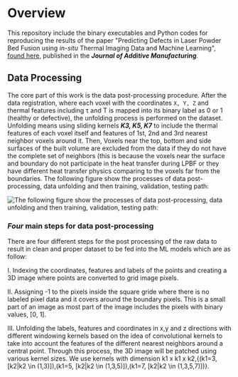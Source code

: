 
# Overview

This repository include the binary executables and Python codes for reproducing the results of the paper
"Predicting Defects in Laser Powder Bed Fusion using *in-situ* Thermal Imaging Data and Machine Learning", 
[found here](https://www.sciencedirect.com/science/article/pii/S2214860422004018), published in the ***Journal of Additive Manufacturing***.


## Data Processing

The core part of this work is the data post-processing procedure. After the data registration, where 
each voxel with the coordinates `X, Y, Z` and thermal features including &tau; and T is mapped into its binary label as
0 or 1 (healthy or defective), the unfolding process is performed on the dataset. Unfolding means 
using sliding kernels ***K3, K5, K7*** to include the thermal features of each voxel itself and features 
of 1st, 2nd and 3rd nearest neighbor voxels around it. Then, Voxels near the top, bottom and side surfaces 
of the built volume are excluded from the data if they do not have the complete set of neighbors (this is because 
the voxels near the surface and boundary do not participate in the heat transfer during LPBF or they have different
heat transfer physics comparing to the voxels far from the boundaries. The following figure show the processes of 
data post-processing, data unfolding and then training, validation, testing path: 

![The following figure show the processes of data post-processing, data unfolding and then 
training, validation, testing path:](https://github.com/sinaDFT/ML-LPBF-AM/blob/1989cb5f1559f6fb86ffd86978b8750f040f8b90/Process.PNG)

### ***Four*** main steps for data post-processing

There are four different steps for the post processing of the raw data to result in clean and proper dataset 
to be fed into the ML models which are as follow:

I. Indexing the coordinates, features and labels of the points and creating a 3D image where points are converted to grid image pixels.

II. Assigning -1 to the pixels inside the square gride where there is no labeled pixel data and it covers around
the boundary pixels. This is a small part of an image as most part of the image includes the pixels with binary values, [0, 1].

III. 	Unfolding the labels, features and coordinates in x,y and z directions with different windowing kernels based on the idea 
of convolutional kernels to take into account the features of the different nearest neighbors around a central point. Through this process, 
the 3D image will be patched using various kernel sizes. We use kernels with dimension 
k1 x k1 x k2,{(k1=3, [k2|k2 \in (1,3)]),(k1=5, [k2|k2 \in (1,3,5)]),(k1=7, [k2|k2 \in (1,3,5,7)])}.  

        


    
